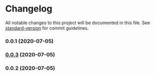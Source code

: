 # Changelog

All notable changes to this project will be documented in this file. See [standard-version](https://github.com/conventional-changelog/standard-version) for commit guidelines.

### 0.0.1 (2020-07-05)

### [0.0.3](https://github.com/emirayka/option/compare/v0.0.2...v0.0.3) (2020-07-05)

### 0.0.2 (2020-07-05)

